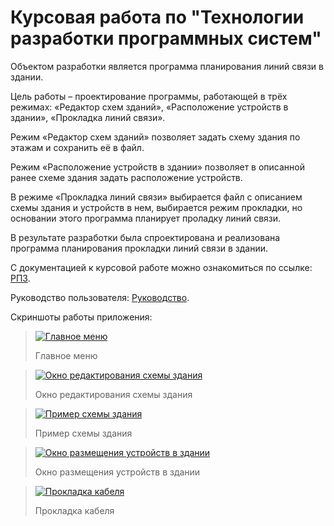 # Курсовая работа по "Технологии разработки программных систем"
Объектом разработки является программа планирования линий связи в здании.

Цель работы – проектирование программы, работающей в трёх режимах: «Редактор схем зданий», «Расположение устройств в здании», «Прокладка линий связи». 

Режим «Редактор схем зданий» позволяет задать схему здания по этажам и сохранить её в файл. 

Режим «Расположение устройств в здании» позволяет в описанной ранее схеме здания задать расположение устройств.

В режиме «Прокладка линий связи» выбирается файл с описанием схемы здания и устройств в нем, выбирается режим прокладки, но основании этого программа планирует проладку линий связи.

В результате разработки была спроектирована и реализована программа планирования прокладки линий связи в здании.

С документацией к курсовой работе можно ознакомиться по ссылке: [РПЗ](https://disk.yandex.ru/i/HS24nRURIS5MlQ).

Руководство пользователя: [Руководство](https://disk.yandex.ru/i/xeYZZZIIhvVwAw).

Скриншоты работы приложения:

>[![Главное меню](https://i.postimg.cc/XYMTV9G6/1.png)](https://postimg.cc/VdR7grWK) 
>
>Главное меню

>[![Окно редактирования схемы здания](https://i.postimg.cc/sgpb117Q/2.png)](https://postimg.cc/21S0KkHr) 
>
>Окно редактирования схемы здания

>[![Пример схемы здания](https://i.postimg.cc/25GJFJHC/3.png)](https://postimg.cc/hJJpKCWY) 
>
>Пример схемы здания

>[![Окно размещения устройств в здании](https://i.postimg.cc/63QPH0Sn/4.png)](https://postimg.cc/94v10GcQ) 
>
>Окно размещения устройств в здании

>[![Прокладка кабеля](https://i.postimg.cc/3N4chw3w/6.png)](https://postimg.cc/ZvmcF4Bk) 
>
>Прокладка кабеля
